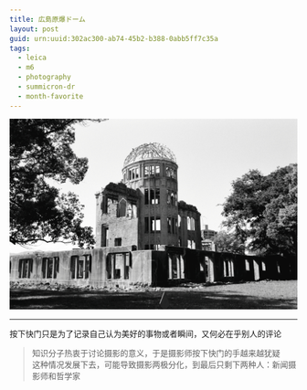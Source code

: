 ```yaml
---
title: 広島原爆ドーム
layout: post
guid: urn:uuid:302ac300-ab74-45b2-b388-0abb5ff7c35a
tags:
  - leica 
  - m6
  - photography
  - summicron-dr
  - month-favorite
---
```


[![Hiroshima Peace Memorial](/media/files/2014/01/29/HiroshimaPeaceMemorial.jpg)](http://500px.com/photo/57457592)

---

按下快门只是为了记录自己认为美好的事物或者瞬间，又何必在乎别人的评论  

> 知识分子热衷于讨论摄影的意义，于是摄影师按下快门的手越来越犹疑  
> 这种情况发展下去，可能导致摄影两极分化，到最后只剩下两种人：新闻摄影师和哲学家
